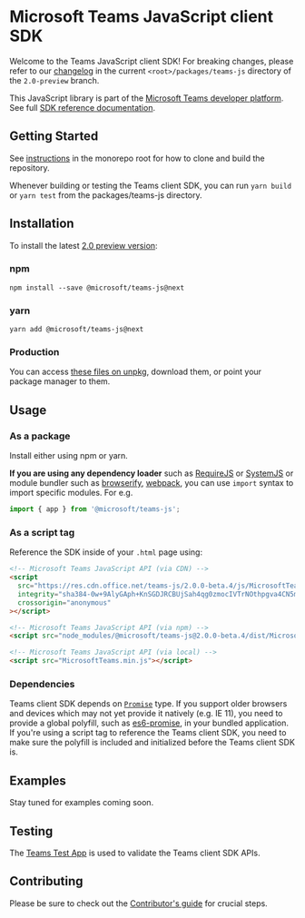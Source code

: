 # Microsoft Teams JavaScript client SDK

Welcome to the Teams JavaScript client SDK! For breaking changes, please refer to our [changelog](./CHANGELOG.md) in the current `<root>/packages/teams-js` directory of the `2.0-preview` branch.

This JavaScript library is part of the [Microsoft Teams developer platform](https://docs.microsoft.com/en-us/microsoftteams/platform/overview?view=msteams-client-js-beta). See full [SDK reference documentation](https://docs.microsoft.com/en-us/javascript/api/overview/msteams-client?view=msteams-client-js-beta).

## Getting Started

See [instructions](../../README.md#Getting-Started) in the monorepo root for how to clone and build the repository.

Whenever building or testing the Teams client SDK, you can run `yarn build` or `yarn test` from the packages/teams-js directory.

## Installation

To install the latest [2.0 preview version](https://docs.microsoft.com/en-us/javascript/api/overview/msteams-client?view=msteams-client-js-beta):

### npm

`npm install --save @microsoft/teams-js@next`

### yarn

`yarn add @microsoft/teams-js@next`

### Production

You can access [these files on unpkg](https://res.cdn.office.net/teams-js/2.0.0-beta.4/js/MicrosoftTeams.min.js), download them, or point your package manager to them.

## Usage

### As a package

Install either using npm or yarn.

**If you are using any dependency loader** such as [RequireJS](http://requirejs.org/) or [SystemJS](https://github.com/systemjs/systemjs) or module bundler such as [browserify](http://browserify.org/), [webpack](https://webpack.github.io/), you can use `import` syntax to import specific modules. For e.g.

```typescript
import { app } from '@microsoft/teams-js';
```

### As a script tag

Reference the SDK inside of your `.html` page using:

```html
<!-- Microsoft Teams JavaScript API (via CDN) -->
<script
  src="https://res.cdn.office.net/teams-js/2.0.0-beta.4/js/MicrosoftTeams.min.js"
  integrity="sha384-0w+9AlyGAph+KnSGDJRCBUjSah4qg0zmocIVTrNOthpgva4CN5moAjY2ik6mNWoZ"
  crossorigin="anonymous"
></script>

<!-- Microsoft Teams JavaScript API (via npm) -->
<script src="node_modules/@microsoft/teams-js@2.0.0-beta.4/dist/MicrosoftTeams.min.js"></script>

<!-- Microsoft Teams JavaScript API (via local) -->
<script src="MicrosoftTeams.min.js"></script>
```

### Dependencies

Teams client SDK depends on [`Promise`](https://developer.mozilla.org/en-US/docs/Web/JavaScript/Reference/Global_Objects/Promise) type. If you support older browsers and devices which may not yet provide it natively (e.g. IE 11), you need to provide a global polyfill, such as [es6-promise](https://www.npmjs.com/package/es6-promise), in your bundled application. If you're using a script tag to reference the Teams client SDK, you need to make sure the polyfill is included and initialized before the Teams client SDK is.

## Examples

Stay tuned for examples coming soon.

## Testing

The [Teams Test App](https://aka.ms/teams-test-app) is used to validate the Teams client SDK APIs.

## Contributing

Please be sure to check out the [Contributor's guide](../../CONTRIBUTING.md) for crucial steps.
